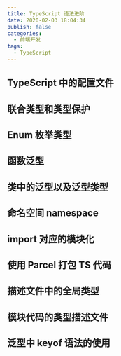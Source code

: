 ```yaml
---
title: TypeScript 语法进阶
date: 2020-02-03 18:04:34
publish: false
categories:
  - 前端开发
tags:
  - TypeScript
---
```


## TypeScript 中的配置文件
## 联合类型和类型保护
## Enum 枚举类型
## 函数泛型
## 类中的泛型以及泛型类型
## 命名空间 namespace
## import 对应的模块化
## 使用 Parcel 打包 TS 代码
## 描述文件中的全局类型
## 模块代码的类型描述文件
## 泛型中 keyof 语法的使用
